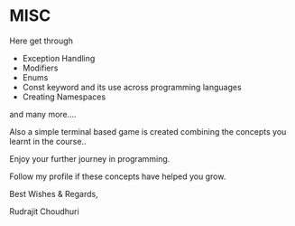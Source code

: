 # MISC

Here get through
- Exception Handling
- Modifiers
- Enums
- Const keyword and its use across programming languages
- Creating Namespaces

and many more....

Also a simple terminal based game is created combining the concepts you learnt in the course..

Enjoy your further journey in programming.

Follow my profile if these concepts have helped you grow.

Best Wishes & Regards,

Rudrajit Choudhuri

